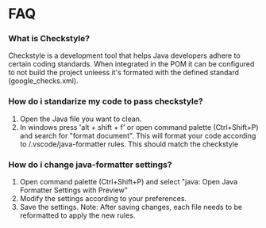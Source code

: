 # FAQ

### What is Checkstyle?

Checkstyle is a development tool that helps Java developers adhere to certain coding standards. When integrated in the POM it can be configured to not build the project unleess it's formated with the defined standard (google_checks.xml).

### How do i standarize my code to pass checkstyle?

1. Open the Java file you want to clean.
2. In windows press 'alt + shift + f' or open command palette (Ctrl+Shift+P) and search for "format document". This will format your code according to /.vscode/java-formatter rules. This should match the checkstyle

### How do i change java-formatter settings?

1. Open command palette (Ctrl+Shift+P) and select "java: Open Java Formatter Settings with Preview"
2. Modify the settings according to your preferences.
3. Save the settings. Note: After saving changes, each file needs to be reformatted to apply the new rules.
